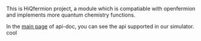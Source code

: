 This is HiQfermion project, a module which is compatiable with openfermion and implements more
quantum chemistry functions.

In the [main page](https://hiq.huaweicloud.com/doc/hiqfermionDoc/index.html
) of api-doc, you can see the api supported in our simulator.
cool

